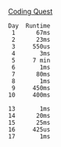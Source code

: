 [Coding Quest](https://codingquest.io/)

```
Day  Runtime
 1      67ms
 2      23ms
 3     550us
 4       3ms
 5     7 min
 6       1ms
 7      80ms
 8       1ms
 9     450ms
10     400ms

13       1ms
14      20ms
15      25ms
16     425us
17       1ms
```
